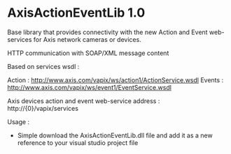 # AxisActionEventLib 1.0

Base library that provides connectivity with the new Action and Event web-services for Axis network cameras or devices.

HTTP communication with SOAP/XML message content

Based on services wsdl :

Action : http://www.axis.com/vapix/ws/action1/ActionService.wsdl
Events : http://www.axis.com/vapix/ws/event1/EventService.wsdl

Axis devices action and event web-service address : http://{0}/vapix/services

Usage :

- Simple download the AxisActionEventLib.dll file and add it as a new reference to your visual studio project file
